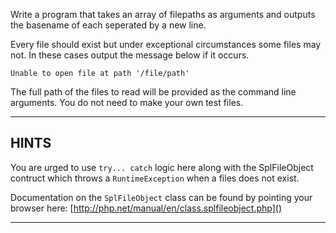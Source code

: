 Write a program that takes an array of filepaths as arguments and outputs the basename of each seperated by a new line. 

Every file should exist but under exceptional circumstances some files may not. In these cases output the message below if it occurs.  

```
Unable to open file at path '/file/path'
```

The full path of the files to read will be provided as the command line arguments. You do not need to make your own test files. 

----------------------------------------------------------------------
## HINTS

You are urged to use `try... catch` logic here along with the SplFileObject contruct which throws a `RuntimeException` when a files does not exist.

Documentation on the `SplFileObject` class can be found by pointing your browser here:
  [http://php.net/manual/en/class.splfileobject.php]()

----------------------------------------------------------------------
